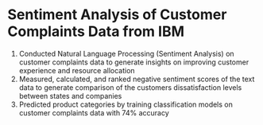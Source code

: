 # Sentiment Analysis of Customer Complaints Data from IBM
1) Conducted Natural Language Processing (Sentiment Analysis) on customer complaints data to generate insights on improving customer experience and resource allocation
2) Measured, calculated, and ranked negative sentiment scores of the text data to generate comparison of the customers dissatisfaction levels between states and companies
3) Predicted product categories by training classification models on customer complaints data with 74% accuracy
